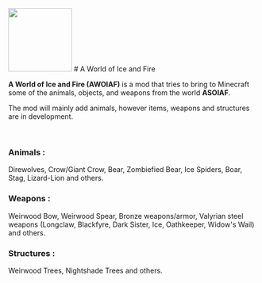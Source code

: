 <img src="https://pasteboard.co/6iRicerBzFSO.png"  width="128" height="128" />
# A World of Ice and Fire

**A World of Ice and Fire (AWOIAF)** is a mod that tries to bring to Minecraft 
some of the animals, objects, and weapons from the world **ASOIAF**.

The mod will mainly add animals, however items, weapons and structures are in development.

<br>

### Animals :
Direwolves, Crow/Giant Crow, Bear, Zombiefied Bear, Ice Spiders, Boar, Stag, Lizard-Lion and others.

### Weapons : 
Weirwood Bow, Weirwood Spear, Bronze weapons/armor, Valyrian steel weapons (Longclaw, Blackfyre, Dark Sister, Ice, Oathkeeper, Widow's Wail) and others.

### Structures : 
Weirwood Trees, Nightshade Trees and others.
